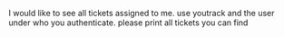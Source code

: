 I would like to see all tickets assigned to me. 
use youtrack and the user under who you authenticate.
please print all tickets you can find
